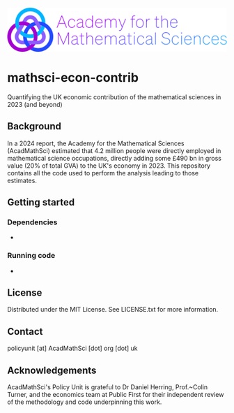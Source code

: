 ![](acadmathsci-logo.png)
# mathsci-econ-contrib
Quantifying the UK economic contribution of the mathematical sciences in 2023 (and beyond)


## Background
In a 2024 report, the Academy for the Mathematical Sciences (AcadMathSci) estimated that 4.2 million people were directly employed in mathematical science occupations, directly adding some £490 bn in gross value (20% of total GVA) to the UK's economy in 2023. This repository contains all the code used to perform the analysis leading to those estimates.

## Getting started

### Dependencies
-
### Running code
-
## License
Distributed under the MIT License. See LICENSE.txt for more information.
## Contact
policyunit [at] AcadMathSci [dot] org [dot] uk
## Acknowledgements
AcadMathSci's Policy Unit is grateful to Dr Daniel Herring, Prof.~Colin Turner, and the economics team at Public First for their independent review of the methodology and code underpinning this work. 
